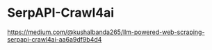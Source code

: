 # SerpAPI-Crawl4ai

https://medium.com/@kushalbanda265/llm-powered-web-scraping-serpapi-crawl4ai-aa6a9df9b4d4
